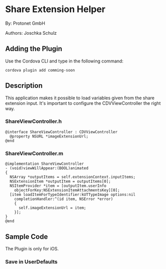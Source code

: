 # Share Extension Helper #
By: Protonet GmbH

Authors: Joschka Schulz

## Adding the Plugin ##

Use the Cordova CLI and type in the following command:

`cordova plugin add comming-soon`

## Description

This application makes it possible to load variables given from the share extension input. It's important to configure the CDVViewController the right way.

### ShareViewController.h

    @interface ShareViewController : CDVViewController
      @property NSURL *imageExtensionUrl;
    @end

### ShareViewController.m

    @implementation ShareViewController
    - (void)viewWillAppear:(BOOL)animated
    {
      NSArray *outputItems = self.extensionContext.inputItems;
      NSExtensionItem *outputItem = outputItems[0];
      NSItemProvider *item = [outputItem.userInfo
        objectForKey:NSExtensionItemAttachmentsKey][0];
      [item loadItemForTypeIdentifier:kUTTypeImage options:nil
        completionHandler:^(id item, NSError *error)
        {
          self.imageExtensionUrl = item;
        }];
    }
    @end

## Sample Code

The Plugin is only for iOS.

### Save in UserDefaults

    
